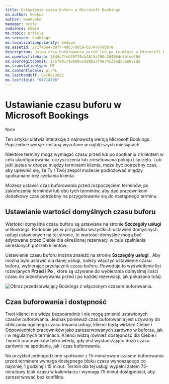 ```yaml
---
title: Ustawianie czasu buforu w Microsoft Bookings
ms.author: kwekua
author: kwekuako
manager: scotv
audience: Admin
ms.topic: article
ms.service: bookings
ms.localizationpriority: medium
ms.assetid: 271f43e4-b8f7-4d63-8059-b5747679bb7e
description: Ustaw czas buforowania przed lub po terminie w Microsoft Bookings, aby dać czas na czyszczenie lub resetowanie sprzętu.
ms.openlocfilehash: 28d4c7feb76770cb40f5a780c2d406dc3bfeef8d
ms.sourcegitcommit: 1c5f9d17a8b095cd88b23f4874539adc3ae021de
ms.translationtype: MT
ms.contentlocale: pl-PL
ms.lasthandoff: 04/08/2022
ms.locfileid: "64714708"
---
```

# <a name="set-buffer-time-in-microsoft-bookings"></a>Ustawianie czasu buforu w Microsoft Bookings

> [!NOTE]
> Ten artykuł ułatwia interakcję z najnowszą wersją Microsoft Bookings. Poprzednie wersje zostaną wycofane w najbliższych miesiącach.

Niektóre terminy mogą wymagać czasu przed lub po spotkaniu z klientem w celu skonfigurowania, oczyszczenia lub zresetowania pokoju i sprzętu. Lub jeśli jesteś w drodze między terminami klienta, może być potrzebny czas, aby upewnić się, że Ty i Twój zespół możecie podróżować między spotkaniami bez czekania klienta.

Możesz ustawić czas buforowania przed rozpoczęciem terminów, po zakończeniu terminów lub obu tych terminów, aby dać pracownikom dodatkowy czas potrzebny na przygotowanie się do następnego terminu.

## <a name="set-buffer-time-defaults"></a>Ustawianie wartości domyślnych czasu buforu

Wartości domyślne czasu buforu są ustawiane na stronie **Szczegóły usługi** w Bookings. Podobnie jak w przypadku wszystkich ustawień domyślnych usługi ustawionych na tej stronie, te wartości domyślne mogą być edytowane przez Ciebie dla określonej rezerwacji w celu spełnienia określonych potrzeb klientów.

Ustawienie czasu buforu można znaleźć na stronie **Szczegóły usługi** . Aby można było ustawić dla danej usługi, należy włączyć ustawienie czasu buforu, wybierając przełącznik czasu buforu. Powoduje to wyświetlenie list rozwijanych **Przed** i **Po** , które są używane do wybierania domyślnej ilości czasu do przechowywania przed i po każdej rezerwacji, jak pokazano tutaj:

   ![Obraz przedstawiający Bookings z włączonym czasem buforowania.](../media/bookings-buffertime.png)

<!--## Buffer time and appointment timing

To avoid confusion about when customers expect to meet with you, Bookings shows buffer time and actual appointment time (the time your customers expect to meet with you) on your calendar, and in email confirmations and reminders to relevant staff. For example, below is what you’d see in Bookings for an appointment with a customer that includes 15 minutes of pre-appointment buffer time.

Note that the event itself (on the left in the image below) shows lighter shading for the buffer time and darker shading for the actual customer appointment. The appointment call-out (which is opened when you select the event) specifically states that the appointment is from 9:00AM to 10:00AM with Katie Jordan and includes 15 minutes of buffer time before the appointment and 0 minutes after the appointment. Confirmations and reminders to staff similarly reference specific buffer and appointment time while the customer would only get confirmations and reminders that reference a 9:00AM to 10:00AM appointment time.

   ![Image of Bookings appointment call-out with buffer time showing.](../media/bookings-buffertime-callout.png)
-->

## <a name="buffer-time-and-availability"></a>Czas buforowania i dostępność

Twoi klienci nie widzą bezpośrednio i nie mogą zmienić ustawionych czasów buforowania. Jednak ponieważ czas buforowania jest używany do obliczania ogólnego czasu trwania usługi, klienci będą widzieć Ciebie i Odpowiednich pracowników jako zarezerwowanych zarówno w buforze, jak i w regularnych terminach. Klienci widzą również dostępność dla Ciebie i Twoich pracowników tylko wtedy, gdy jest wystarczająco dużo czasu zarówno na spotkanie, jak i czas buforowania.

Na przykład jednogodzinne spotkanie z 15-minutowym czasem buforowania przed terminem wymaga dostępnego bloku czasu wynoszącego co najmniej 1 godzinę i 15 minut. Termin dla tej usługi wypełni zatem 75-minutowy blok czasu w kalendarzu i wymaga 75 minut dostępności, aby zarezerwować bez konfliktu.
